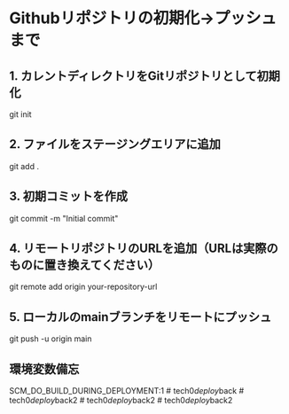 # Githubリポジトリの初期化→プッシュまで

## 1. カレントディレクトリをGitリポジトリとして初期化
git init

## 2. ファイルをステージングエリアに追加
git add .

## 3. 初期コミットを作成
git commit -m "Initial commit"

## 4. リモートリポジトリのURLを追加（URLは実際のものに置き換えてください）
git remote add origin your-repository-url

## 5. ローカルのmainブランチをリモートにプッシュ
git push -u origin main


## 環境変数備忘
SCM_DO_BUILD_DURING_DEPLOYMENT:1
#   t e c h 0 _ d e p l o y _ b a c k  
 #   t e c h 0 _ d e p l o y _ b a c k 2  
 #   t e c h 0 _ d e p l o y _ b a c k 2  
 #   t e c h 0 _ d e p l o y _ b a c k 2  
 